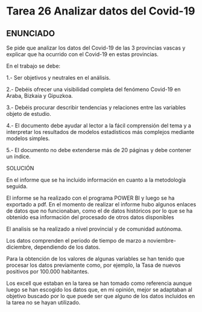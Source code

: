 # Tarea 26 Analizar datos del Covid-19

## ENUNCIADO

Se pide que analizar los datos del Covid-19 de las 3 provincias vascas  y explicar que ha ocurrido con el Covid-19 en estas
provincias. 

En el trabajo se debe:

1.- Ser objetivos y neutrales en el análisis.

2.- Debéis ofrecer una visibilidad completa del fenómeno Covid-19 en Araba, Bizkaia y Gipuzkoa.

3.- Debéis procurar describir tendencias y relaciones entre las variables objeto de estudio.

4.- El documento debe ayudar al lector a la fácil comprensión del tema y a interpretar los resultados de modelos estadísticos más complejos mediante modelos simples.

5.- El documento no debe extenderse más de 20 páginas y debe contener un índice.

SOLUCIÓN 

En el informe que  se ha incluido información en cuanto a la metodología seguida.

El informe se ha realizado con el programa POWER BI y luego se ha exportado a pdf. En el momento de realizar el informe hubo algunos enlaces de datos que no funcionaban, como el de datos históricos por lo que se ha obtenido esa información del procesado de otros datos disponibles

El analisis se ha realizado a nivel provincial y de comunidad autónoma.

Los datos comprenden el periodo de tiempo de marzo a noviembre-diciembre, dependiendo de los datos.

Para la obtención de los valores de algunas variables se han tenido que procesar los datos previamente como, por ejemplo, la Tasa de nuevos positivos por 100.000 habitantes.

Los excell que estaban en la tarea se han tomado como referencia aunque luego se han escogido los datos que, en mi opinión, mejor se adaptaban al objetivo buscado por lo que puede ser que alguno de los datos incluidos en la tarea no se hayan utilizado.
